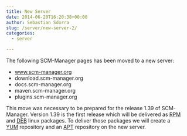 ```yaml
---
title: New Server
date: 2014-06-20T16:20:38+00:00
author: Sebastian Sdorra
slug: /server/new-server-2/
categories:
  - server

---
```

The following SCM-Manager pages has been moved to a new server:

- www.scm-manager.org
- download.scm-manager.org
- docs.scm-manager.org
- maven.scm-manager.org
- plugins.scm-manager.org

This move was necessary to be prepared for the release 1.39 of SCM-Manager. Version 1.39 is the first release which will be delivered as <a title="RPM" href="http://en.wikipedia.org/wiki/RPM_Package_Manager" target="_blank">RPM</a> and <a title="DEB" href="http://en.wikipedia.org/wiki/Deb_package" target="_blank">DEB</a> linux packages. To deliver those packages we will create a <a title="YUM" href="http://en.wikipedia.org/wiki/Yellowdog_Updater,_Modified" target="_blank">YUM</a> repository and an <a title="APT" href="http://en.wikipedia.org/wiki/Advanced_Packaging_Tool" target="_blank">APT</a> repository on the new server.

